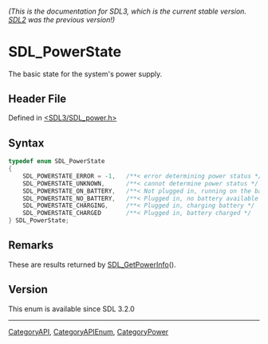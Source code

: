 ###### (This is the documentation for SDL3, which is the current stable version. [SDL2](https://wiki.libsdl.org/SDL2/) was the previous version!)
# SDL_PowerState

The basic state for the system's power supply.

## Header File

Defined in [<SDL3/SDL_power.h>](https://github.com/libsdl-org/SDL/blob/main/include/SDL3/SDL_power.h)

## Syntax

```c
typedef enum SDL_PowerState
{
    SDL_POWERSTATE_ERROR = -1,   /**< error determining power status */
    SDL_POWERSTATE_UNKNOWN,      /**< cannot determine power status */
    SDL_POWERSTATE_ON_BATTERY,   /**< Not plugged in, running on the battery */
    SDL_POWERSTATE_NO_BATTERY,   /**< Plugged in, no battery available */
    SDL_POWERSTATE_CHARGING,     /**< Plugged in, charging battery */
    SDL_POWERSTATE_CHARGED       /**< Plugged in, battery charged */
} SDL_PowerState;
```

## Remarks

These are results returned by [SDL_GetPowerInfo](SDL_GetPowerInfo)().

## Version

This enum is available since SDL 3.2.0

----
[CategoryAPI](CategoryAPI), [CategoryAPIEnum](CategoryAPIEnum), [CategoryPower](CategoryPower)

